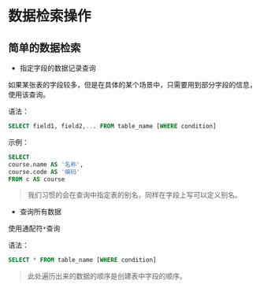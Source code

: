 # 数据检索操作

## 简单的数据检索

* 指定字段的数据记录查询

如果某张表的字段较多，但是在具体的某个场景中，只需要用到部分字段的信息，使用该查询。

语法：

```sql
SELECT field1, field2,... FROM table_name [WHERE condition]
```

示例：

```sql
SELECT 
course.name AS '名称',
course.code AS '编码' 
FROM c AS course
```

> 我们习惯的会在查询中指定表的别名，同样在字段上写可以定义别名。

* 查询所有数据

使用通配符`*`查询

语法：

```sql
SELECT * FROM table_name [WHERE condition]
```

> 此处遍历出来的数据的顺序是创建表中字段的顺序。



